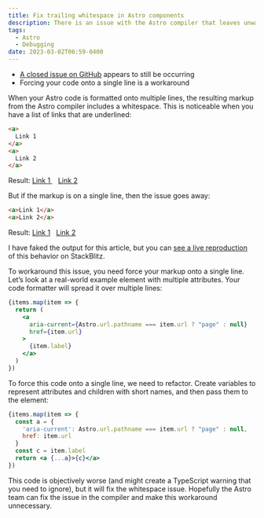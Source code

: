 ```yaml
---
title: Fix trailing whitespace in Astro components
description: There is an issue with the Astro compiler that leaves unwanted whitespace in your elements, and this workaround will solve the problem until it's resolved
tags:
  - Astro
  - Debugging
date: 2023-03-02T06:59-0400
---
```


- [A closed issue on GitHub](https://github.com/withastro/astro/issues/5737) appears to still be occurring
- Forcing your code onto a single line is a workaround

When your Astro code is formatted onto multiple lines, the resulting markup from the Astro compiler includes a whitespace. This is noticeable when you have a list of links that are underlined:

```html
<a>
  Link 1
</a>
<a>
  Link 2
</a>
```
<!-- Underline in markdown -->

Result: <ins>Link 1 </ins>&nbsp;&nbsp;&nbsp;<ins>Link 2</ins>

But if the markup is on a single line, then the issue goes away:

```html
<a>Link 1</a>
<a>Link 2</a>
```

Result: <ins>Link 1</ins>&nbsp;&nbsp;&nbsp;<ins>Link 2</ins>

I have faked the output for this article, but you can [see a live reproduction](https://stackblitz.com/edit/github-wg8oqd?file=src/pages/index.astro) of this behavior on StackBlitz.

To workaround this issue, you need force your markup onto a single line. Let’s look at a real-world example element with multiple attributes. Your code formatter will spread it over multiple lines:

```jsx
{items.map(item => {
  return (
    <a
      aria-current={Astro.url.pathname === item.url ? "page" : null}
      href={item.url}
    >
      {item.label}
    </a>
  )
})
```

To force this code onto a single line, we need to refactor. Create variables to represent attributes and children with short names, and then pass them to the element:

```jsx
{items.map(item => {
  const a = {
    'aria-current': Astro.url.pathname === item.url ? "page" : null,
    href: item.url
  }
  const c = item.label
  return <a {...a}>{c}</a>
})
```

This code is objectively worse (and might create a TypeScript warning that you need to ignore), but it will fix the whitespace issue. Hopefully the Astro team can fix the issue in the compiler and make this workaround unnecessary.
